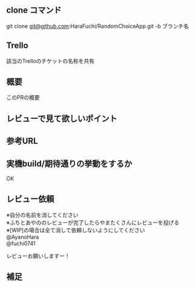 ## clone コマンド
git clone git@github.com:HaraFuchi/RandomChoiceApp.git -b ブランチ名

## Trello
該当のTrelloのチケットの名称を共有

## 概要
このPRの概要

## レビューで見て欲しいポイント


## 参考URL

## 実機build/期待通りの挙動をするか
OK

## レビュー依頼
※自分の名前を消してください  
※ふちとあやののレビューが完了したらやまたくさんにレビューを投げる  
※[WIP]の場合は全て消して依頼しないようにしてください  
@AyanoHara  
@fuchi0741  

レビューお願いしますー！
 
## 補足
